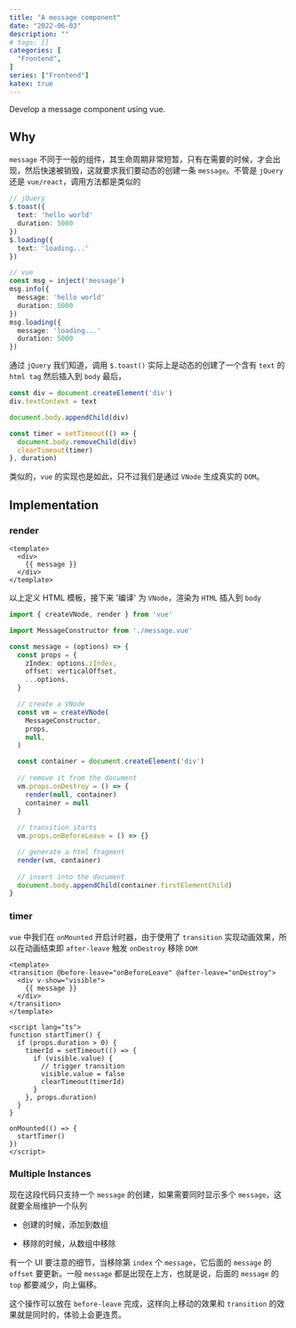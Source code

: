 ```yaml
---
title: "A message component"
date: "2022-06-03"
description: ""
# tags: []
categories: [
  "Frontend",
]
series: ["Frontend"]
katex: true
---
```


Develop a message component using vue.

<!--more-->

## Why

`message` 不同于一般的组件，其生命周期非常短暂，只有在需要的时候，才会出现，然后快速被销毁，这就要求我们要动态的创建一条 `message`。不管是 `jQuery` 还是 `vue/react`，调用方法都是类似的

```ts
// jQuery
$.toast({
  text: 'hello world'
  duration: 5000
})
$.loading({
  text: 'loading...'
})

// vue
const msg = inject('message')
msg.info({
  message: 'hello world'
  duration: 5000
})
msg.loading({
  message: 'loading...'
  duration: 5000
})
```

通过 `jQuery` 我们知道，调用 `$.toast()` 实际上是动态的创建了一个含有 `text` 的 `html tag` 然后插入到 `body` 最后，


```ts
const div = document.createElement('div')
div.textContext = text

document.body.appendChild(div)

const timer = setTimeout(() => {
  document.body.removeChild(div)
  clearTimeout(timer)
}, duration)
```

类似的，`vue` 的实现也是如此，只不过我们是通过 `VNode` 生成真实的 `DOM`。


## Implementation

### render

```vue
<template>
  <div>
    {{ message }}
  </div>
</template>
```

以上定义 HTML 模板，接下来 '编译' 为 `VNode`，渲染为 `HTML` 插入到 `body`

```ts
import { createVNode, render } from 'vue'

import MessageConstructor from './message.vue'

const message = (options) => {
  const props = {
    zIndex: options.zIndex,
    offset: verticalOffset,
    ...options,
  }

  // create a VNode
  const vm = createVNode(
    MessageConstructor,
    props,
    null,
  )

  const container = document.createElement('div')
  
  // remove it from the document
  vm.props.onDestroy = () => {
    render(null, container)
    container = null
  }
  
  // transition starts
  vm.props.onBeforeLeave = () => {}

  // generate a html fragment
  render(vm, container)
  
  // insert into the document
  document.body.appendChild(container.firstElementChild)
}
```


### timer

`vue` 中我们在 `onMounted` 开启计时器，由于使用了 `transition` 实现动画效果，所以在动画结束即 `after-leave` 触发 `onDestroy` 移除 `DOM`


```vue
<template>
<transition @before-leave="onBeforeLeave" @after-leave="onDestroy">
  <div v-show="visible">
    {{ message }}
  </div>
</transition>
</template>

<script lang="ts">
function startTimer() {
  if (props.duration > 0) {
    timerId = setTimeout(() => {
      if (visible.value) {
        // trigger transition
        visible.value = false
        clearTimeout(timerId)
      }
    }, props.duration)
  }
}

onMounted(() => {
  startTimer()
})
</script>
```

### Multiple Instances

现在这段代码只支持一个 `message` 的创建，如果需要同时显示多个 `message`，这就要全局维护一个队列

- 创建的时候，添加到数组

- 移除的时候，从数组中移除

有一个 UI 要注意的细节，当移除第 `index` 个 `message`，它后面的 `message` 的 `offset` 要更新。一般 `message` 都是出现在上方，也就是说，后面的 `message` 的 `top` 都要减少，向上偏移。

这个操作可以放在 `before-leave` 完成，这样向上移动的效果和 `transition` 的效果就是同时的，体验上会更连贯。